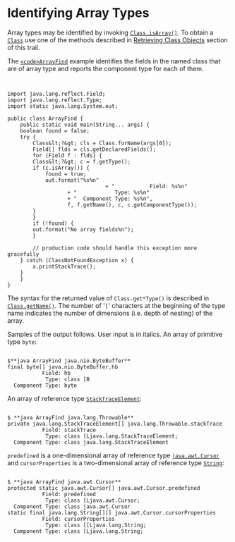 
# Identifying Array Types

Array types may be identified by invoking 
[`Class.isArray()`](https://docs.oracle.com/javase/8/docs/api/java/lang/Class.html#isArray--). To obtain a 
[`Class`](https://docs.oracle.com/javase/8/docs/api/java/lang/Class.html) use one of the methods described in [Retrieving Class Objects](../class/classNew.html) section of this trail.

The 
[`<code>ArrayFind`</code>](example/ArrayFind.java) example identifies the fields in the named class that are of array type and reports the component type for each of them.

```


import java.lang.reflect.Field;
import java.lang.reflect.Type;
import static java.lang.System.out;

public class ArrayFind {
    public static void main(String... args) {
	boolean found = false;
 	try {
	    Class&lt;?&gt; cls = Class.forName(args[0]);
	    Field[] flds = cls.getDeclaredFields();
	    for (Field f : flds) {
 		Class&lt;?&gt; c = f.getType();
		if (c.isArray()) {
		    found = true;
		    out.format("%s%n"
                               + "           Field: %s%n"
			       + "            Type: %s%n"
			       + "  Component Type: %s%n",
			       f, f.getName(), c, c.getComponentType());
		}
	    }
	    if (!found) {
		out.format("No array fields%n");
	    }

        // production code should handle this exception more gracefully
 	} catch (ClassNotFoundException x) {
	    x.printStackTrace();
	}
    }
}

```

The syntax for the returned value of `Class.get*Type()` is described in 
[`Class.getName()`](https://docs.oracle.com/javase/8/docs/api/java/lang/Class.html#getName--). The number of '`[`' characters at the beginning of the type name indicates the number of dimensions (i.e. depth of nesting) of the array.

Samples of the output follows. User input is in italics. An array of primitive type `byte`:

```

$**java ArrayFind java.nio.ByteBuffer**
final byte[] java.nio.ByteBuffer.hb
           Field: hb
            Type: class [B
  Component Type: byte

```

An array of reference type 
[`StackTraceElement`](https://docs.oracle.com/javase/8/docs/api/java/lang/StackTraceElement.html):

```

$ **java ArrayFind java.lang.Throwable**
private java.lang.StackTraceElement[] java.lang.Throwable.stackTrace
           Field: stackTrace
            Type: class [Ljava.lang.StackTraceElement;
  Component Type: class java.lang.StackTraceElement

```

`predefined` is a one-dimensional array of reference type 
[`java.awt.Cursor`](https://docs.oracle.com/javase/8/docs/api/java/awt/Cursor.html) and `cursorProperties` is a two-dimensional array of reference type 
[`String`](https://docs.oracle.com/javase/8/docs/api/java/lang/String.html):

```

$ **java ArrayFind java.awt.Cursor**
protected static java.awt.Cursor[] java.awt.Cursor.predefined
           Field: predefined
            Type: class [Ljava.awt.Cursor;
  Component Type: class java.awt.Cursor
static final java.lang.String[][] java.awt.Cursor.cursorProperties
           Field: cursorProperties
            Type: class [[Ljava.lang.String;
  Component Type: class [Ljava.lang.String;

```
